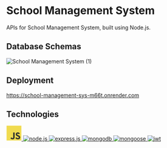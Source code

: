 # School Management System
APIs for School Management System, built using Node.js.

## Database Schemas
![School Management System (1)](https://github.com/fady2019/school-management-system-apis/assets/60940882/bcd8f679-5344-42d3-95f2-115dc6b30e0e)

## Deployment
https://school-management-sys-m66t.onrender.com

## Technologies
<div>
  <span>
    <a href="https://developer.mozilla.org/en-US/docs/Web/JavaScript" target="_blank" rel="noreferrer"> 
      <img src="https://raw.githubusercontent.com/devicons/devicon/master/icons/javascript/javascript-original.svg" alt="javascript" width="40" height="40"/> 
    </a>
  </span>
  
  <span>
    <a href="https://nodejs.org" target="_blank" rel="noreferrer"> 
      <img src="https://www.vectorlogo.zone/logos/nodejs/nodejs-icon.svg" alt="node.js" width="40" height="40"/> 
    </a> 
  </span>


  <span>
    <a href="https://expressjs.com" target="_blank" rel="noreferrer"> 
      <img src="https://www.vectorlogo.zone/logos/expressjs/expressjs-icon.svg" alt="express.js" width="40" height="40"/> 
    </a> 
  </span>

  <span>
    <a href="https://www.mongodb.com" target="_blank" rel="noreferrer"> 
      <img src="https://www.vectorlogo.zone/logos/mongodb/mongodb-icon.svg" alt="mongodb" width="40" height="40"/> 
    </a>
  </span>
  
  <span>
    <a href="https://mongoosejs.com" target="_blank" rel="noreferrer"> 
      <img src="https://mongoosejs.com/docs/images/mongoose5_62x30_transparent.png" alt="mongoose" width="40" height="40"/> 
    </a> 
  </span>

  <span>
    <a href="https://jwt.io" target="_blank" rel="noreferrer"> 
      <img src="https://jwt.io/img/pic_logo.svg" alt="jwt" width="40" height="40"/> 
    </a>
  </span>
</div>
